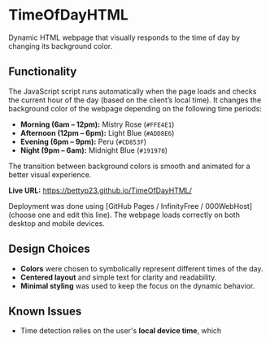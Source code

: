 # TimeOfDayHTML
Dynamic HTML webpage that visually responds to the time of day by changing its background color.

## Functionality

The JavaScript script runs automatically when the page loads and checks the current hour of the day (based on the client’s local time). It changes the background color of the webpage depending on the following time periods:

- **Morning (6am – 12pm):** Mistry Rose (`#FFE4E1`)
- **Afternoon (12pm – 6pm):** Light Blue (`#ADD8E6`)
- **Evening (6pm – 9pm):** Peru (`#CD853F`)
- **Night (9pm – 6am):** Midnight Blue (`#191970`)

The transition between background colors is smooth and animated for a better visual experience.

**Live URL:** https://bettyp23.github.io/TimeOfDayHTML/

Deployment was done using [GitHub Pages / InfinityFree / 000WebHost] (choose one and edit this line). The webpage loads correctly on both desktop and mobile devices.

## Design Choices

- **Colors** were chosen to symbolically represent different times of the day.
- **Centered layout** and simple text for clarity and readability.
- **Minimal styling** was used to keep the focus on the dynamic behavior.

## Known Issues

- Time detection relies on the user's **local device time**, which
